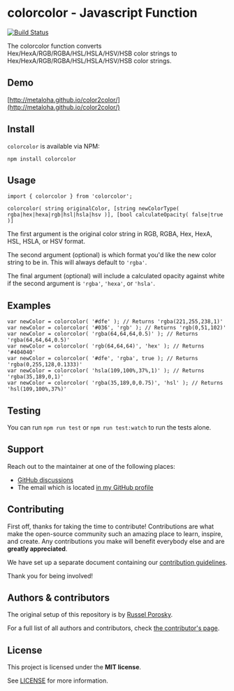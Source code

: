# colorcolor - Javascript Function

[![Build Status](https://github.com/github/docs/actions/workflows/npm.js.yml/badge.svg)](https://travis-ci.org/metaloha/color2color)

The colorcolor function converts Hex/HexA/RGB/RGBA/HSL/HSLA/HSV/HSB color strings to Hex/HexA/RGB/RGBA/HSL/HSLA/HSV/HSB color strings.

## Demo

[http://metaloha.github.io/color2color/](http://metaloha.github.io/color2color/)

## Install

`colorcolor` is available via NPM:

	npm install colorcolor

## Usage

	import { colorcolor } from 'colorcolor';

	colorcolor( string originalColor, [string newColorType( rgba|hex|hexa|rgb|hsl|hsla|hsv )], [bool calculateOpacity( false|true )]

The first argument is the original color string in RGB, RGBA, Hex, HexA, HSL, HSLA, or HSV format.

The second argument (optional) is which format you'd like the new color string to be in. This will always default to `'rgba'`.

The final argument (optional) will include a calculated opacity against white if the second argument is `'rgba'`, `'hexa'`, or `'hsla'`.

## Examples

	var newColor = colorcolor( '#dfe' ); // Returns 'rgba(221,255,238,1)'
	var newColor = colorcolor( '#036', 'rgb' ); // Returns 'rgb(0,51,102)'
	var newColor = colorcolor( 'rgba(64,64,64,0.5)' ); // Returns 'rgba(64,64,64,0.5)'
	var newColor = colorcolor( 'rgb(64,64,64)', 'hex' ); // Returns '#404040'
	var newColor = colorcolor( '#dfe', 'rgba', true ); // Returns 'rgba(0,255,128,0.1333)'
	var newColor = colorcolor( 'hsla(109,100%,37%,1)' ); // Returns 'rgba(35,189,0,1)'
	var newColor = colorcolor( 'rgba(35,189,0,0.75)', 'hsl' ); // Returns 'hsl(109,100%,37%)'

## Testing

You can run `npm run test` or `npm run test:watch` to run the tests alone.

## Support

Reach out to the maintainer at one of the following places:

- [GitHub discussions](https://github.com/metaloha/color2color/discussions)
- The email which is located [in my GitHub profile](https://github.com/metaloha)

## Contributing

First off, thanks for taking the time to contribute! Contributions are what make the open-source community such an amazing place to learn, inspire, and create. Any contributions you make will benefit everybody else and are **greatly appreciated**.

We have set up a separate document containing our [contribution guidelines](docs/CONTRIBUTING.md).

Thank you for being involved!

## Authors & contributors

The original setup of this repository is by [Russel Porosky](https://github.com/metaloha).

For a full list of all authors and contributors, check [the contributor's page](https://github.com/metaloha/color2color/contributors).

## License

This project is licensed under the **MIT license**.

See [LICENSE](LICENSE) for more information.
